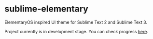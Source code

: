# sublime-elementary

ElementaryOS inspired UI theme for Sublime Text 2 and Sublime Text 3.

Project currently is in development stage. You can check progress [here](https://github.com/piqus/sublime-elementary/issues/1).
